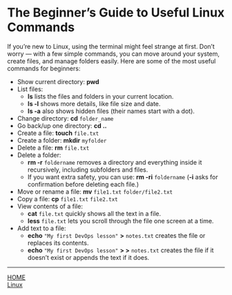 # The Beginner’s Guide to Useful Linux Commands

If you’re new to Linux, using the terminal might feel strange at first. Don’t worry — with a 
few simple commands, you can move around your system, create files, and manage folders easily. Here are some of the most useful commands for beginners:


- Show current directory: **pwd** 
- List files:
    - **ls** lists the files and folders in your current location.
    - **ls -l** shows more details, like file size and date. 
    - **ls -a** also shows hidden files (their names start with a dot).
- Change directory:	**cd** `folder_name`
- Go back/up one directory:	**cd ..**
- Create a file: **touch** `file.txt`
- Create a folder: **mkdir** `myfolder`
- Delete a file: **rm** `file.txt`
- Delete a folder: 
    - **rm -r** `foldername` removes a directory and everything inside it recursively, including subfolders and files.
    - If you want extra safety, you can use: **rm -ri** `foldername` (**-i** asks for confirmation before deleting each file.)
- Move or rename a file: **mv** `file1.txt` `folder/file2.txt`
- Copy a file: **cp** `file1.txt` `file2.txt`
- View contents of a file:
    - **cat** `file.txt` quickly shows all the text in a file.
    - **less** `file.txt` lets you scroll through the file one screen at a time.
- Add text to a file:
    - **echo** `"My first DevOps lesson"` **>** `notes.txt` creates the file or replaces its contents.
    - **echo** `"My first DevOps lesson"` **> >** `notes.txt` creates the file if it doesn’t exist or appends the text if it does.    

---


[HOME](./../../../README.md)\
[Linux](./../tutorials.md)